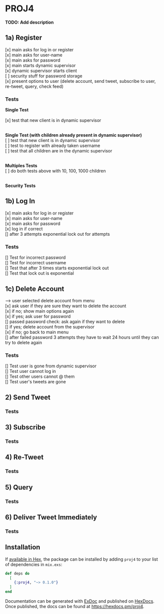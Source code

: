 # PROJ4

**TODO: Add description**

## **1a) Register**

[x] main asks for log in or register<br>
[x] main asks for user-name<br>
[x] main asks for password<br>
[x] main starts dynamic supervisor<br>
[x] dynamic supervisor starts client<br>
[ ] security stuff for password storage<br>
[x] present options to user (delete account, send tweet, subscribe to user, re-tweet, query, check feed)

### **Tests**

**Single Test**<br><br>
[x] test that new client is in dynamic supervisor<br><br>

**Single Test (with children already present in dynamic supervisor)**<br>
[ ] test that new client is in dynamic supervisor<br>
[ ] test to register with already taken username<br>
[ ] test that all children are in the dynamic supervisor<br><br>

**Multiples Tests**<br>
[ ] do both tests above with 10, 100, 1000 children<br><br>

**Security Tests**<br>

## **1b) Log In**

[x] main asks for log in or register<br>
[x] main asks for user-name<br>
[x] main asks for password<br>
[x] log in if correct<br>
[] after 3 attempts exponential lock out for attempts<br>

### **Tests**

[] Test for incorrect password<br>
[] Test for incorrect username<br>
[] Test that after 3 times starts exponential lock out<br>
[] Test that lock out is exponential

## **1c) Delete Account**

--> user selected delete account from menu<br>
[x] ask user if they are sure they want to delete the account<br>
[x] if no; show main options again<br>
[x] if yes; ask user for password<br>
[] passed password check: ask again if they want to delete<br>
[] if yes; delete account from the supervisor<br>
[x] if no; go back to main menu<br>
[] after failed password 3 attempts they have to wait 24 hours until they can try to delete again<br>

### **Tests**

[] Test user is gone from dynamic supervisor<br>
[] Test user cannot log in<br>
[] Test other users cannot @ them<br>
[] Test user's tweets are gone<br>

## **2) Send Tweet**

### **Tests**

## **3) Subscribe**

### **Tests**

## **4) Re-Tweet**

### **Tests**

## **5) Query**

### **Tests**

## **6) Deliver Tweet Immediately**

### **Tests**

## Installation

If [available in Hex](https://hex.pm/docs/publish), the package can be installed by adding `proj4` to your list of dependencies in `mix.exs`:

```elixir
def deps do
  [
    {:proj4, "~> 0.1.0"}
  ]
end
```

Documentation can be generated with [ExDoc](https://github.com/elixir-lang/ex_doc) and published on [HexDocs](https://hexdocs.pm). Once published, the docs can be found at <https://hexdocs.pm/proj4>.
